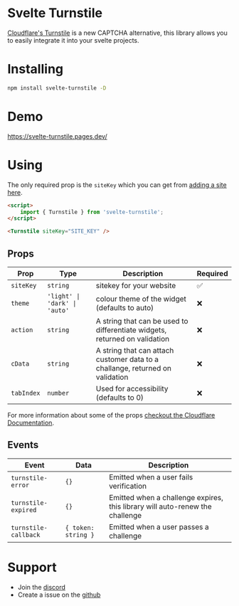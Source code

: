 # Svelte Turnstile

[Cloudflare's Turnstile](https://developers.cloudflare.com/turnstile/) is a new CAPTCHA alternative, this library allows you to easily integrate it into your svelte projects.

# Installing

```sh
npm install svelte-turnstile -D
```

# Demo

https://svelte-turnstile.pages.dev/

# Using

The only required prop is the `siteKey` which you can get from [adding a site here](https://dash.cloudflare.com/?to=/:account/turnstile).

```html
<script>
    import { Turnstile } from 'svelte-turnstile';
</script>

<Turnstile siteKey="SITE_KEY" />
```

## Props

| Prop       | Type                          | Description                                                                   | Required |
|------------|-------------------------------|-------------------------------------------------------------------------------|----------|
| `siteKey`  | `string`                      | sitekey for your website                                                      | ✅       |
| `theme`    | `'light' \| 'dark' \| 'auto'` | colour theme of the widget (defaults to auto)                                 | ❌       |
| `action`   | `string`                      | A string that can be used to differentiate widgets, returned on validation    | ❌       |
| `cData`    | `string`                      | A string that can attach customer data to a challange, returned on validation | ❌       |
| `tabIndex` | `number`                      | Used for accessibility (defaults to 0)                                        | ❌       |

For more information about some of the props [checkout the Cloudflare Documentation](https://developers.cloudflare.com/turnstile/get-started/client-side-rendering/#configurations).

## Events

| Event                | Data                | Description                                                                  |
|----------------------|---------------------|------------------------------------------------------------------------------|
| `turnstile-error`    | `{}`                | Emitted when a user fails verification                                       |
| `turnstile-expired`  | `{}`                | Emitted when a challenge expires, this library will auto-renew the challenge |
| `turnstile-callback` | `{ token: string }` | Emitted when a user passes a challenge                                       |

# Support

-   Join the [discord](https://discord.gg/2Vd4wAjJnm)<br>
-   Create a issue on the [github](https://github.com/ghostdevv/svelte-turnstile)
